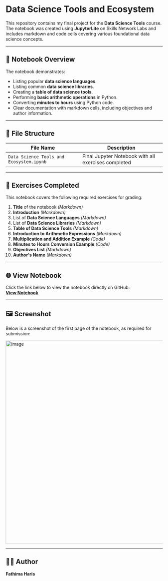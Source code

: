 # Data Science Tools and Ecosystem

This repository contains my final project for the **Data Science Tools** course.  
The notebook was created using **JupyterLite** on Skills Network Labs and includes markdown and code cells covering various foundational data science concepts.

---

## 📖 Notebook Overview

The notebook demonstrates:

- Listing popular **data science languages**.
- Listing common **data science libraries**.
- Creating a **table of data science tools**.
- Performing **basic arithmetic operations** in Python.
- Converting **minutes to hours** using Python code.
- Clear documentation with markdown cells, including objectives and author information.

---

## 📂 File Structure

| File Name                              | Description                           |
|--------------------------------------|---------------------------------------|
| `Data Science Tools and Ecosystem.ipynb` | Final Jupyter Notebook with all exercises completed |

---

## 📝 Exercises Completed
This notebook covers the following required exercises for grading:

1. **Title** of the notebook *(Markdown)*  
2. **Introduction** *(Markdown)*  
3. List of **Data Science Languages** *(Markdown)*  
4. List of **Data Science Libraries** *(Markdown)*  
5. **Table of Data Science Tools** *(Markdown)*  
6. **Introduction to Arithmetic Expressions** *(Markdown)*  
7. **Multiplication and Addition Example** *(Code)*  
8. **Minutes to Hours Conversion Example** *(Code)*  
9. **Objectives List** *(Markdown)*  
10. **Author's Name** *(Markdown)*  

---

## 🌐 View Notebook
Click the link below to view the notebook directly on GitHub:  
[**View Notebook**](./Data%20Science%20Tools%20and%20Ecosystem.ipynb)


---

## 🖼️ Screenshot
Below is a screenshot of the first page of the notebook, as required for submission:  

<img width="510" height="650" alt="image" src="https://github.com/user-attachments/assets/a0eedc66-fc93-4b49-a7d6-299c65ffe88f" />


---


## 👩‍💻 Author
**Fathima Haris**
